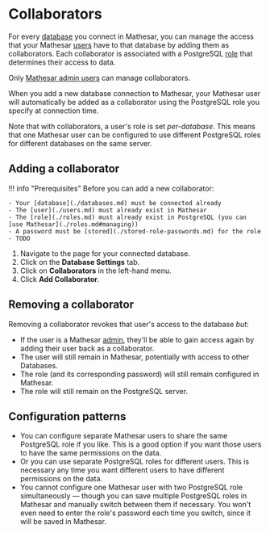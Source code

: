 # Collaborators

For every [database](./databases.md) you connect in Mathesar, you can manage the access that your Mathesar [users](./users.md) have to that database by adding them as collaborators. Each collaborator is associated with a PostgreSQL [role](./roles.md) that determines their access to data.

Only [Mathesar admin users](./users.md#admin) can manage collaborators.

When you add a new database connection to Mathesar, your Mathesar user will automatically be added as a collaborator using the PostgreSQL role you specify at connection time.

Note that with collaborators, a user's role is set _per-database_. This means that one Mathesar user can be configured to use different PostgreSQL roles for different databases on the same server.

## Adding a collaborator

!!! info "Prerequisites"
    Before you can add a new collaborator:

    - Your [database](./databases.md) must be connected already
    - The [user](./users.md) must already exist in Mathesar
    - The [role](./roles.md) must already exist in PostgreSQL (you can [use Mathesar](./roles.md#managing))
    - A password must be [stored](./stored-role-passwords.md) for the role
    - TODO

1. Navigate to the page for your connected database.
1. Click on the **Database Settings** tab.
1. Click on **Collaborators** in the left-hand menu.
1. Click **Add Collaborator**.

## Removing a collaborator

Removing a collaborator revokes that user's access to the database _but_:

- If the user is a Mathesar [admin](./users.md#admin), they'll be able to gain access again by adding their user back as a collaborator.
- The user will still remain in Mathesar, potentially with access to other Databases.
- The role (and its corresponding password) will still remain configured in Mathesar.
- The role will still remain on the PostgreSQL server.

## Configuration patterns

- You can configure separate Mathesar users to share the same PostgreSQL role if you like. This is a good option if you want those users to have the same permissions on the data.
- Or you can use separate PostgreSQL roles for different users. This is necessary any time you want different users to have different permissions on the data.
- You cannot configure one Mathesar user with two PostgreSQL role simultaneously — though you can save multiple PostgreSQL roles in Mathesar and manually switch between them if necessary. You won't even need to enter the role's password each time you switch, since it will be saved in Mathesar.



